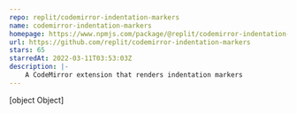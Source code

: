 ```yaml
---
repo: replit/codemirror-indentation-markers
name: codemirror-indentation-markers
homepage: https://www.npmjs.com/package/@replit/codemirror-indentation-markers
url: https://github.com/replit/codemirror-indentation-markers
stars: 65
starredAt: 2022-03-11T03:53:03Z
description: |-
    A CodeMirror extension that renders indentation markers
---
```


[object Object]
